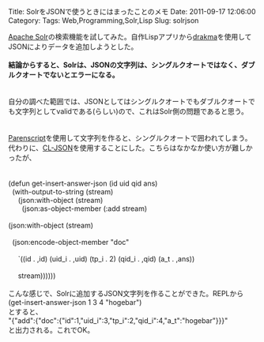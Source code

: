 Title: SolrをJSONで使うときにはまったことのメモ
Date: 2011-09-17 12:06:00
Category: 
Tags: Web,Programming,Solr,Lisp
Slug: solrjson

<a href="http://lucene.apache.org/solr/">Apache Solr</a>の検索機能を試してみた。自作Lispアプリから<a href="http://weitz.de/drakma/">drakma</a>を使用してJSONによりデータを追加しようとした。<br /><br /><b>結論からすると、Solrは、JSONの文字列は、シングルクオートではなく、ダブルクオートでないとエラーになる。</b><br /><b><br /></b><br />自分の調べた範囲では、JSONとしてはシングルクオートでもダブルクオートでも文字列としてvalidである(らしい)ので、これはSolr側の問題であると思う。<br /><b><br /></b><br /><a href="http://common-lisp.net/project/parenscript/">Parenscript</a>を使用して文字列を作ると、シングルクオートで囲われてしまう。代わりに、<a href="http://common-lisp.net/project/cl-json/">CL-JSON</a>を使用することにした。こちらはなかなか使い方が難しかったが、<br /><br /><br />(defun get-insert-answer-json (id uid qid ans)<br />&nbsp; (with-output-to-string (stream)<br />&nbsp; &nbsp; &nbsp;(json:with-object (stream)<br />&nbsp; &nbsp; &nbsp; &nbsp;(json:as-object-member (:add stream)<br /><span class="Apple-tab-span" style="white-space: pre;"> </span> (json:with-object (stream)<br /><span class="Apple-tab-span" style="white-space: pre;"> </span> &nbsp; (json:encode-object-member "doc"<br /><span class="Apple-tab-span" style="white-space: pre;">    </span> &nbsp; &nbsp; &nbsp;`((id . ,id) (uid_i . ,uid) (tp_i . 2) (qid_i . ,qid) (a_t . ,ans))<br /><span class="Apple-tab-span" style="white-space: pre;">    </span> &nbsp; &nbsp; &nbsp;stream))))))<br /><br />こんな感じで、Solrに追加するJSON文字列を作ることができた。REPLから<br />(get-insert-answer-json 1 3 4 "hogebar")<br />とすると、<br />"{\"add\":{\"doc\":{\"id\":1,\"uid_i\":3,\"tp_i\":2,\"qid_i\":4,\"a_t\":\"hogebar\"}}}"<br />と出力される。これでOK。
